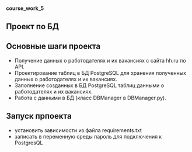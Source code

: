 #### course_work_5
## Проект по БД
## Основные шаги проекта
* Получение данных о работодателях и их вакансиях с сайта hh.ru по API.
*  Проектирование таблиц в БД PostgreSQL для хранения полученных данных о работодателях и их вакансиях.
* Заполнение созданных в БД PostgreSQL таблиц данными о работодателях и их вакансиях.
* Работа с данными в БД (класс DBManager в DBManager.py).


## Запуск прпоекта
* установить зависимости из файла requirements.txt
* записать в переменную среды пароль для подключения к PostgresQL